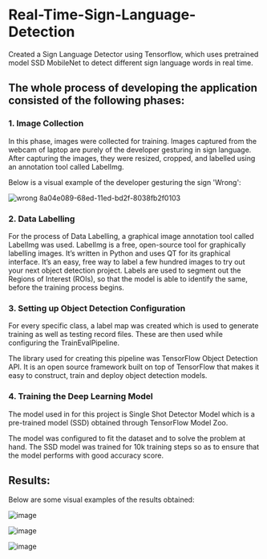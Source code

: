 # Real-Time-Sign-Language-Detection
Created a Sign Language Detector using Tensorflow, which uses pretrained model SSD MobileNet to detect different sign language words in real time.

## The whole process of developing the application consisted of the following phases:

### 1. Image Collection

In this phase, images were collected for training. Images captured from the webcam of laptop are purely of the developer
gesturing in sign language. After capturing the images, they were resized, cropped, and labelled using an annotation tool 
called LabelImg.

Below is a visual example of the developer gesturing the sign 'Wrong':

![wrong 8a04e089-68ed-11ed-bd2f-8038fb2f0103](https://user-images.githubusercontent.com/83728289/209449679-9557a09c-6603-4287-a921-aee81f386f51.jpg)


### 2. Data Labelling

For the process of Data Labelling, a graphical image annotation tool called LabelImg was used.
LabelImg is a free, open-source tool for graphically labelling images. It’s written in Python and uses QT 
for its graphical interface. It’s an easy, free way to label a few hundred images to try out your next object 
detection project.
Labels are used to segment out the Regions of Interest (ROIs), so that the model is able to identify the 
same, before the training process begins.


### 3. Setting up Object Detection Configuration

For every specific class, a label map was created which is used to generate training as well as testing record files. 
These are then used while configuring the TrainEvalPipeline.

The library used for creating this pipeline was TensorFlow Object Detection API. It is an open source framework 
built on top of TensorFlow that makes it easy to construct, train and deploy object detection models.

### 4. Training the Deep Learning Model

The model used in for this project is Single Shot Detector Model which is a pre-trained model (SSD) obtained through 
TensorFlow Model Zoo.

The model was configured to fit the dataset and to solve the problem at hand. The SSD model was trained for 10k training 
steps so as to ensure that the model performs with good accuracy score.


## Results:

Below are some visual examples of the results obtained:

![image](https://user-images.githubusercontent.com/83728289/209449733-f7bf4cf2-4b37-40a4-b580-d687fa0186f7.png)

![image](https://user-images.githubusercontent.com/83728289/209449734-9cb1b75d-3dae-4167-b36d-ff2f112ad260.png)

![image](https://user-images.githubusercontent.com/83728289/209449737-867c1404-2e42-4941-8c0b-c1c67f526e59.png)


